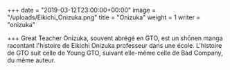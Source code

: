 +++
date = "2019-03-12T23:00:00+00:00"
image = "/uploads/Eikichi_Onizuka.png"
title = "Onizuka"
weight = 1
writer = "onizuka"

+++
Great Teacher Onizuka, souvent abrégé en GTO, est un shōnen manga racontant l'histoire de Eikichi Onizuka professeur dans une école. L'histoire de GTO suit celle de Young GTO, suivant elle-même celle de Bad Company, du même auteur. 
